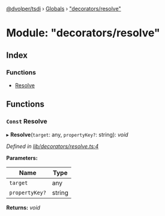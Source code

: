 [@dvolper/tsdi](../README.md) › [Globals](../globals.md) › ["decorators/resolve"](_decorators_resolve_.md)

# Module: "decorators/resolve"

## Index

### Functions

* [Resolve](_decorators_resolve_.md#const-resolve)

## Functions

### `Const` Resolve

▸ **Resolve**(`target`: any, `propertyKey?`: string): *void*

*Defined in [lib/decorators/resolve.ts:4](https://github.com/DavidVollmers/typescript-dependency-injection/blob/61a161f/packages/tsdi/lib/decorators/resolve.ts#L4)*

**Parameters:**

Name | Type |
------ | ------ |
`target` | any |
`propertyKey?` | string |

**Returns:** *void*
